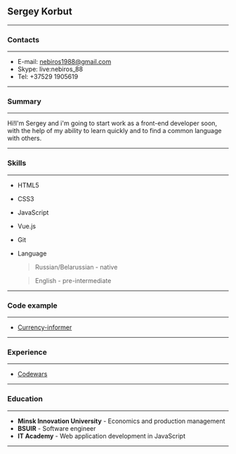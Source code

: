 
 ## Sergey Korbut
 ---
 ### Contacts
 ---
 * E-mail: nebiros1988@gmail.com
 * Skype: live:nebiros_88
 * Tel: +37529 1905619
 ---
### Summary
---
Hi!I'm Sergey and i'm going to start work as a front-end developer soon, with the help of my ability to learn quickly and to find a common language with others.

---
### Skills
---
* HTML5
* CSS3
* JavaScript
* Vue.js
* Git
* Language 
    > Russian/Belarussian - native

    > English - pre-intermediate

---
### Code example
---
* [Currency-informer](https://github.com/nebiros88/Currency-informer)
---
### Experience
---
* [Codewars](https://www.codewars.com/users/nebiros88)
---
### Education
---
* **Minsk Innovation University** - Economics and production management
* **BSUIR** - Software engineer
* **IT Academy** - Web application development in JavaScript
---








